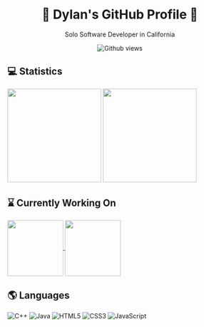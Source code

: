 <h1 align="center"> 👋 Dylan's GitHub Profile 👋 </h1>
<p align="center">Solo Software Developer in California</p>

<div align="center">

![Github views](https://komarev.com/ghpvc/?username=DylanBT928&style=flat-square&color=brightgreen)

</div>

## 💻 Statistics
<div>
    <img height="210" src="https://github-readme-stats-dylans-projects-9d894771.vercel.app/api?username=DylanBT928&theme=gotham&show_icons=true&include_all_commits=true"/>
    <img height="210" src="https://github-readme-stats.vercel.app/api/top-langs/?username=DylanBT928&layout=compact&theme=gotham&langs_count=8&size_weight=0.5&count_weight=0.5"/>
</div>

## ⌛ Currently Working On

<a href="https://github.com/DylanBT928/RetroFPS">
    <img align="center" height="125" src="https://github-readme-stats.vercel.app/api/pin/?username=DylanBT928&repo=RetroFPS&theme=gotham" />
</a>
<a href="https://github.com/DylanBT928/sorting-visualizer">
    <img align="center" height="125" src="https://github-readme-stats.vercel.app/api/pin/?username=DylanBT928&repo=sorting-visualizer&theme=gotham" />
</a>

## 🌎 Languages
![C++](https://img.shields.io/badge/c++-%2300599C.svg?style=for-the-badge&logo=c%2B%2B&logoColor=white)
![Java](https://img.shields.io/badge/java-%23ED8B00.svg?style=for-the-badge&logo=openjdk&logoColor=white)
![HTML5](https://img.shields.io/badge/html5-%23E34F26.svg?style=for-the-badge&logo=html5&logoColor=white)
![CSS3](https://img.shields.io/badge/css3-%231572B6.svg?style=for-the-badge&logo=css3&logoColor=white)
![JavaScript](https://img.shields.io/badge/javascript-%23323330.svg?style=for-the-badge&logo=javascript&logoColor=%23F7DF1E)

<!-- badges from https://github.com/Ileriayo/markdown-badges -->

